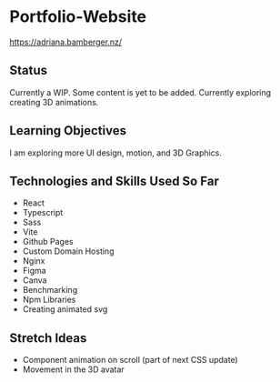# Portfolio-Website
https://adriana.bamberger.nz/

## Status
Currently a WIP. Some content is yet to be added. 
Currently exploring creating 3D animations.

## Learning Objectives
I am exploring more UI design, motion, and 3D Graphics.

## Technologies and Skills Used So Far
- React
- Typescript
- Sass
- Vite
- Github Pages
- Custom Domain Hosting
- Nginx
- Figma
- Canva
- Benchmarking
- Npm Libraries
- Creating animated svg

## Stretch Ideas
- Component animation on scroll (part of next CSS update)
- Movement in the 3D avatar
